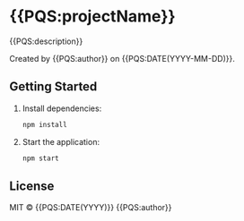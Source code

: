 # {{PQS:projectName}}

{{PQS:description}}

Created by {{PQS:author}} on {{PQS:DATE(YYYY-MM-DD)}}.

## Getting Started

1. Install dependencies:
   ```bash
   npm install
   ```

2. Start the application:
   ```bash
   npm start
   ```

## License

MIT © {{PQS:DATE(YYYY)}} {{PQS:author}}
